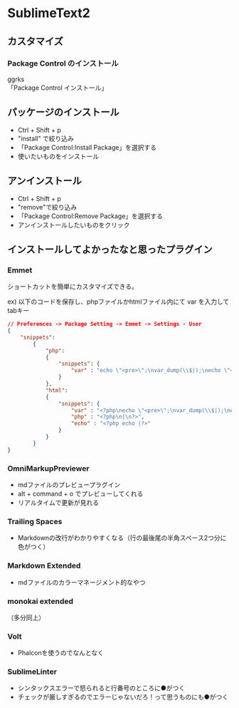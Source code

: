 # SublimeText2

## カスタマイズ

### Package Control のインストール
ggrks  
「Package Control インストール」  

## パッケージのインストール
* Ctrl + Shift + p
* "install" で絞り込み
* 「Package Control:Install Package」を選択する
* 使いたいものをインストール

## アンインストール
* Ctrl + Shift + p
* "remove"で絞り込み
* 「Package Control:Remove Package」を選択する
* アンインストールしたいものをクリック

## インストールしてよかったなと思ったプラグイン

### Emmet
ショートカットを簡単にカスタマイズできる。  

ex) 以下のコードを保存し、phpファイルかhtmlファイル内にて var を入力して tabキー

``` json
// Preferences -> Package Setting -> Emmet -> Settings - User
{
	"snippets":
		{
			"php":
			{
				"snippets": {
					"var" : "echo \"<pre>\";\nvar_dump(\\$|);\necho \"</pre>\";"
				}
			},
			"html":
			{
				"snippets": {
					"var" : "<?php\necho \"<pre>\";\nvar_dump(\\$|);\necho \"</pre>\";\n?>",
					"php" : "<?php\n|\n?>",
					"echo" : "<?php echo |?>"
				}
			}
		}
}
```

### OmniMarkupPreviewer
* mdファイルのプレビュープラグイン
* alt + command + o でプレビューしてくれる
* リアルタイムで更新が見れる

### Trailing Spaces
* Markdownの改行がわかりやすくなる（行の最後尾の半角スペース2つ分に色がつく）

### Markdown Extended
* mdファイルのカラーマネージメント的なやつ

### monokai extended
（多分同上）

### Volt
* Phalconを使うのでなんとなく

### SublimeLinter
* シンタックスエラーで怒られると行番号のところに●がつく
* チェックが厳しすぎるのでエラーじゃないだろ！って思うものにも●がつく
